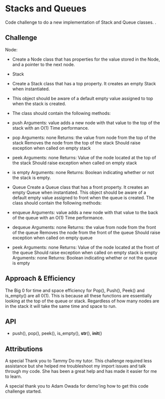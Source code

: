 # Stacks and Queues
<!-- Short summary or background information -->

Code challenge to do a new implementation of Stack and Queue classes.
.
## Challenge
<!-- Description of the challenge -->

Node:
- Create a Node class that has properties for the value stored in the Node, and a pointer to the next node.

- Stack
- Create a Stack class that has a top property. It creates an empty Stack when instantiated.
- This object should be aware of a default empty value assigned to top when the stack is created.
- The class should contain the following methods:

- push
Arguments: value
adds a new node with that value to the top of the stack with an O(1) Time performance.

- pop
Arguments: none
Returns: the value from node from the top of the stack
Removes the node from the top of the stack
Should raise exception when called on empty stack

- peek
Arguments: none
Returns: Value of the node located at the top of the stack
Should raise exception when called on empty stack

- is empty
Arguments: none
Returns: Boolean indicating whether or not the stack is empty.

- Queue
Create a Queue class that has a front property. It creates an empty Queue when instantiated.
This object should be aware of a default empty value assigned to front when the queue is created.
The class should contain the following methods:

- enqueue
Arguments: value
adds a new node with that value to the back of the queue with an O(1) Time performance.

- dequeue
Arguments: none
Returns: the value from node from the front of the queue
Removes the node from the front of the queue
Should raise exception when called on empty queue

- peek
Arguments: none
Returns: Value of the node located at the front of the queue
Should raise exception when called on empty stack
is empty
Arguments: none
Returns: Boolean indicating whether or not the queue is empty

## Approach & Efficiency
<!-- What approach did you take? Why? What is the Big O space/time for this approach? -->

The Big 0 for time and space efficiency for Pop(), Push(), Peek() and is_empty() are all 0(1).
This is because all these functions are essentially looking at the top of the queue or stack.
Regardless of how many nodes are in the stack it will take the same time and space to run.


## API
<!-- Description of each method publicly available to your Stack and Queue-->

- push(), pop(), peek(), is_empty(), __str__(), __init__()

## Attributions

A special Thank you to Tammy Do my tutor. This challenge required less assistance
but she helped me troubleshoot my import issues and talk through my code. She has been a great help
and has made it easier for me to learn.

A special thank you to Adam Owada for demo'ing how to get this code challenge started.

